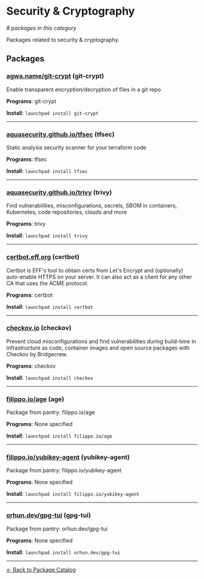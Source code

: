 # Security & Cryptography

*8 packages in this category*

Packages related to security & cryptography.

## Packages

### [agwa.name/git-crypt](../packages/agwa.name/git-crypt/index.md) (git-crypt)

Enable transparent encryption/decryption of files in a git repo

**Programs**: git-crypt

**Install**: `launchpad install git-crypt`

---

### [aquasecurity.github.io/tfsec](../packages/aquasecurity.github.io/tfsec/index.md) (tfsec)

Static analysis security scanner for your terraform code

**Programs**: tfsec

**Install**: `launchpad install tfsec`

---

### [aquasecurity.github.io/trivy](../packages/aquasecurity.github.io/trivy/index.md) (trivy)

Find vulnerabilities, misconfigurations, secrets, SBOM in containers, Kubernetes, code repositories, clouds and more

**Programs**: trivy

**Install**: `launchpad install trivy`

---

### [certbot.eff.org](../packages/certbot.eff.org/index.md) (certbot)

Certbot is EFF's tool to obtain certs from Let's Encrypt and (optionally) auto-enable HTTPS on your server. It can also act as a client for any other CA that uses the ACME protocol.

**Programs**: certbot

**Install**: `launchpad install certbot`

---

### [checkov.io](../packages/checkov.io/index.md) (checkov)

Prevent cloud misconfigurations and find vulnerabilities during build-time in infrastructure as code, container images and open source packages with Checkov by Bridgecrew.

**Programs**: checkov

**Install**: `launchpad install checkov`

---

### [filippo.io/age](../packages/filippo.io/age/index.md) (age)

Package from pantry: filippo.io/age

**Programs**: None specified

**Install**: `launchpad install filippo.io/age`

---

### [filippo.io/yubikey-agent](../packages/filippo.io/yubikey-agent/index.md) (yubikey-agent)

Package from pantry: filippo.io/yubikey-agent

**Programs**: None specified

**Install**: `launchpad install filippo.io/yubikey-agent`

---

### [orhun.dev/gpg-tui](../packages/orhun.dev/gpg-tui/index.md) (gpg-tui)

Package from pantry: orhun.dev/gpg-tui

**Programs**: None specified

**Install**: `launchpad install orhun.dev/gpg-tui`

---

[← Back to Package Catalog](../package-catalog.md)
